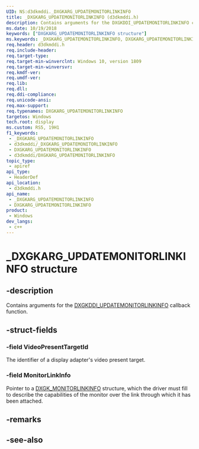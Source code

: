 ```yaml
---
UID: NS:d3dkmddi._DXGKARG_UPDATEMONITORLINKINFO
title: _DXGKARG_UPDATEMONITORLINKINFO (d3dkmddi.h)
description: Contains arguments for the DXGKDDI_UPDATEMONITORLINKINFO callback function.
ms.date: 10/19/2018
keywords: ["DXGKARG_UPDATEMONITORLINKINFO structure"]
ms.keywords: _DXGKARG_UPDATEMONITORLINKINFO, DXGKARG_UPDATEMONITORLINKINFO, *INOUT_PDXGKARG_UPDATEMONITORLINKINFO
req.header: d3dkmddi.h
req.include-header: 
req.target-type: 
req.target-min-winverclnt: Windows 10, version 1809
req.target-min-winversvr: 
req.kmdf-ver: 
req.umdf-ver: 
req.lib: 
req.dll: 
req.ddi-compliance: 
req.unicode-ansi: 
req.max-support: 
req.typenames: DXGKARG_UPDATEMONITORLINKINFO
targetos: Windows
tech.root: display
ms.custom: RS5, 19H1
f1_keywords:
 - _DXGKARG_UPDATEMONITORLINKINFO
 - d3dkmddi/_DXGKARG_UPDATEMONITORLINKINFO
 - DXGKARG_UPDATEMONITORLINKINFO
 - d3dkmddi/DXGKARG_UPDATEMONITORLINKINFO
topic_type:
 - apiref
api_type:
 - HeaderDef
api_location:
 - d3dkmddi.h
api_name:
 - _DXGKARG_UPDATEMONITORLINKINFO
 - DXGKARG_UPDATEMONITORLINKINFO
product:
 - Windows
dev_langs:
 - c++
---
```


# _DXGKARG_UPDATEMONITORLINKINFO structure


## -description

Contains arguments for the [DXGKDDI_UPDATEMONITORLINKINFO](../d3dkmddi/nc-d3dkmddi-dxgkddi_updatemonitorlinkinfo.md) callback function.

## -struct-fields

### -field VideoPresentTargetId

The identifier of a display adapter's video present target.

### -field MonitorLinkInfo

Pointer to a [DXGK_MONITORLINKINFO](../d3dkmddi/ns-d3dkmddi-_dxgk_monitorlinkinfo.md) structure, which the driver must fill to describe the capabilities of the monitor over the link through which it has been attached.

## -remarks

## -see-also

